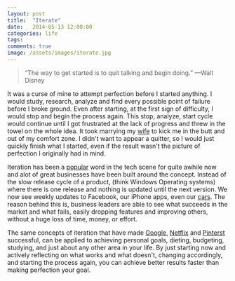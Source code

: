 ```yaml
---
layout: post
title:  "Iterate"
date:   2014-05-13 12:00:00
categories: life
tags:
comments: true
image: /assets/images/iterate.jpg
---
```


> “The way to get started is to quit talking and begin doing.” —Walt Disney

It was a curse of mine to attempt perfection before I started anything. I would study, research, analyze and find every possible point of failure before I broke ground. Even after starting, at the first sign of difficulty, I would stop and begin the process again. This stop, analyze, start cycle would continue until I got frustrated at the lack of progress and threw in the towel on the whole idea. It took marrying my [wife](https://twitter.com/jesslcoyle) to kick me in the butt and out of my comfort zone. I didn't want to appear a quitter, so I would just quickly finish what I started, even if the result wasn't the picture of perfection I originally had in mind.

Iteration has been a [popular](https://books.google.com/ngrams/graph?content=iterate&year_start=1800&year_end=2000&corpus=15&smoothing=3&share=&direct_url=t1%3B%2Citerate%3B%2Cc0) word in the tech scene for quite awhile now and alot of great businesses have been built around the concept. Instead of the slow release cycle of a product, (think Windows Operating systems) where there is one release and nothing is updated until the next version. We now see weekly updates to Facebook, our iPhone apps, even our [cars](http://www.automobilemag.com/features/news/1402-tesla-ceo-elon-musk-townhall/). The reason behind this is, business leaders are able to see what succeeds in the market and what fails, easily dropping features and improving others, without a huge loss of time, money, or effort.

The same concepts of iteration that have made [Google](http://www.thinkwithgoogle.com/articles/8-pillars-of-innovation.html), [Netflix](http://www.uie.com/brainsparks/2006/11/14/uietips-article-the-freedom-of-fast-iterations-how-netflix-designs-a-winning-web-site/) and [Pinterst](http://www.businessinsider.com/inside-pinterest-an-overnight-success-four-years-in-the-making-2012-4#!JTm4S) successful, can be applied to achieving personal goals, dieting, budgeting, studying, and just about any other area in your life. By just starting now and actively reflecting on what works and what doesn't, changing accordingly, and starting the process again, you can achieve better results faster than making perfection your goal.